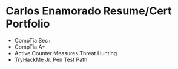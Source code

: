 # Carlos Enamorado Resume/Cert Portfolio
- CompTia Sec+ 
- CompTia A+
- Active Counter Measures Threat Hunting
- TryHackMe Jr. Pen Test Path
